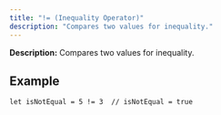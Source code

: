 ```yaml
---
title: "!= (Inequality Operator)"
description: "Compares two values for inequality."
---
```


**Description:** Compares two values for inequality.

## Example

```osprey
let isNotEqual = 5 != 3  // isNotEqual = true
```
